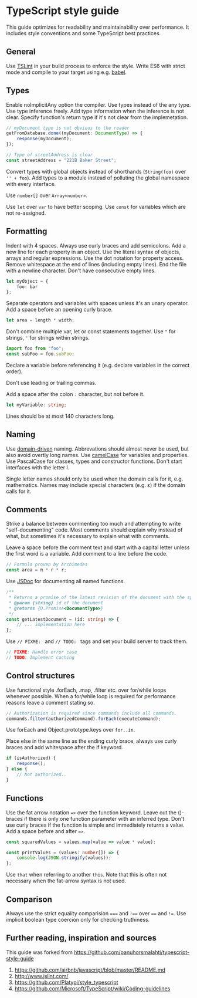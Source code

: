 # TypeScript style guide

This guide optimizes for readability and maintainability over performance. It includes style conventions and some TypeScript best practices.

General
-------

Use [TSLint](https://www.npmjs.com/package/tslint) in your build process to enforce the style. Write ES6 with strict mode and compile to your target using e.g. [babel](https://github.com/babel/babel).

Types
-----

Enable noImplicitAny option the compiler. Use types instead of the any type. Use type inference freely. Add type information when the inference is not clear. Specify function's return type if it's not clear from the implemetation.

```TypeScript
// myDocument type is not obvious to the reader
getFromDatabase.done((myDocument: DocumentType) => {
    response(myDocument);
});

// Type of streetAddress is clear
const streetAddress = "221B Baker Street";
```

Convert types with global objects instead of shorthands (``String(foo)`` over ``'' + foo``). Add types to a module instead of polluting the global namespace with every interface.

Use ``number[]`` over ``Array<number>``.

Use ``let`` over ``var`` to have better scoping. Use ``const`` for variables which are not re-assigned.

Formatting
----------

Indent with 4 spaces. Always use curly braces and add semicolons. Add a new line for each property in an object. Use the literal syntax of objects, arrays and regular expressions. Use the dot notation for property access. Remove whitespace at the end of lines (including empty lines). End the file with a newline character. Don't have consecutive empty lines.

```TypeScript
let myObject = {
    foo: bar
};
```

Separate operators and variables with spaces unless it's an unary operator. Add a space before an opening curly brace.

```TypeScript
let area = length * width;
```

Don't combine multiple var, let or const statements together. Use ``"`` for strings, ``'`` for strings within strings.

```TypeScript
import foo from "foo";
const subFoo = foo.subFoo;
```

Declare a variable before referencing it (e.g. declare variables in the correct order).

Don't use leading or trailing commas.

Add a space after the colon ``:`` character, but not before it.

```TypeScript
let myVariable: string;
```

Lines should be at most 140 characters long.

Naming
------

Use [domain-driven](http://en.wikipedia.org/wiki/Domain-driven_design) naming. Abbrevations should almost never be used, but also avoid overtly long names. Use [camelCase](http://en.wikipedia.org/wiki/CamelCase) for variables and properties. Use PascalCase for classes, types and constructor functions. Don't start interfaces with the letter I.

Single letter names should only be used when the domain calls for it, e.g. mathematics. Names may include special characters (e.g. ε) if the domain calls for it.

Comments
--------

Strike a balance between commenting too much and attempting to write "self-documenting" code. Most comments should explain why instead of what, but sometimes it's necessary to explain what with comments.

Leave a space before the comment text and start with a capital letter unless the first word is a variable. Add comment to a line before the code.

```TypeScript
// Formula proven by Archimedes
const area = π * r * r;
```

Use [JSDoc](http://usejsdoc.org/) for documenting all named functions.

```TypeScript
/**
 * Returns a promise of the latest revision of the document with the specified id.
 * @param {string} id of the document
 * @returns {Q.Promise<DocumentType>}
 */
const getLatestDocument = (id: string) => {
    // ... implementation here
};
```

Use ``// FIXME: `` and ``// TODO: `` tags and set your build server to track them.

```TypeScript
// FIXME: Handle error case
// TODO: Implement caching
```

Control structures
------------------

Use functional style .forEach, .map, .filter etc. over for/while loops whenever possible. When a for/while loop is required for performance reasons leave a comment stating so.

```TypeScript
// Authorization is required since commands include all commands.
commands.filter(authorizedCommand).forEach(executeCommand);
```

Use forEach and Object.prototype.keys over ``for..in``.

Place else in the same line as the ending curly brace, always use curly braces and add whitespace after the if keyword.

```TypeScript
if (isAuthorized) {
    response();
} else {
    // Not authorized..
}
```

Functions
---------

Use the fat arrow notation ``=>`` over the function keyword. Leave out the ()-braces if there is only one function parameter with an inferred type. Don't use curly braces if the function is simple and immediately returns a value. Add a space before and after ``=>``.

```TypeScript
const squaredValues = values.map(value => value * value);

const printValues = (values: number[]) => {
    console.log(JSON.stringify(values));
};
```

Use ``that`` when referring to another ``this``. Note that this is often not necessary when the fat-arrow syntax is not used.

Comparison
----------

Always use the strict equality comparision ``===`` and ``!==`` over ``==`` and ``!=``. Use implicit boolean type coercion only for checking truthiness.

Further reading, inspiration and sources
----------------------------------------

This guide was forked from https://github.com/panuhorsmalahti/typescript-style-guide

1. https://github.com/airbnb/javascript/blob/master/README.md
2. http://www.jslint.com/
3. https://github.com/Platypi/style_typescript
4. https://github.com/Microsoft/TypeScript/wiki/Coding-guidelines